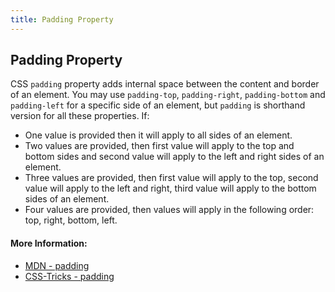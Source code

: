 ```yaml
---
title: Padding Property
---
```

## Padding Property

CSS `padding` property adds internal space between the content and border of an element. You may use `padding-top`, `padding-right`, `padding-bottom` and `padding-left` for a specific side of an element, but `padding` is shorthand version for all these properties. If: 

* One value is provided then it will apply to all sides of an element.
* Two values are provided, then first value will apply to the top and bottom sides and second value will apply to the left and right sides of an element.
* Three values are provided, then first value will apply to the top, second value will apply to the left and right, third value will apply to the bottom sides of an element.
* Four values are provided, then values will apply in the following order: top, right, bottom, left.

#### More Information:

* [MDN - padding](https://developer.mozilla.org/en-US/docs/Web/CSS/padding)
* [CSS-Tricks - padding](https://css-tricks.com/almanac/properties/p/padding/)


